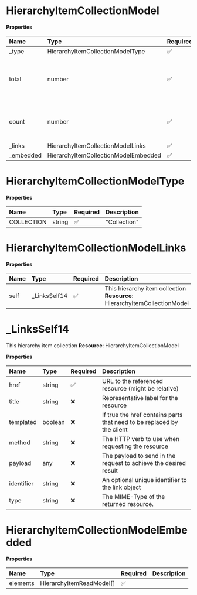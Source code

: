 # HierarchyItemCollectionModel

**Properties**

| Name       | Type                                 | Required | Description                                               |
| :--------- | :----------------------------------- | :------- | :-------------------------------------------------------- |
| \_type     | HierarchyItemCollectionModelType     | ✅       |                                                           |
| total      | number                               | ✅       | The total amount of elements available in the collection. |
| count      | number                               | ✅       | Actual amount of elements in this response.               |
| \_links    | HierarchyItemCollectionModelLinks    | ✅       |                                                           |
| \_embedded | HierarchyItemCollectionModelEmbedded | ✅       |                                                           |

# HierarchyItemCollectionModelType

**Properties**

| Name       | Type   | Required | Description  |
| :--------- | :----- | :------- | :----------- |
| COLLECTION | string | ✅       | "Collection" |

# HierarchyItemCollectionModelLinks

**Properties**

| Name | Type          | Required | Description                                                               |
| :--- | :------------ | :------- | :------------------------------------------------------------------------ |
| self | \_LinksSelf14 | ✅       | This hierarchy item collection **Resource**: HierarchyItemCollectionModel |

# \_LinksSelf14

This hierarchy item collection **Resource**: HierarchyItemCollectionModel

**Properties**

| Name       | Type    | Required | Description                                                            |
| :--------- | :------ | :------- | :--------------------------------------------------------------------- |
| href       | string  | ✅       | URL to the referenced resource (might be relative)                     |
| title      | string  | ❌       | Representative label for the resource                                  |
| templated  | boolean | ❌       | If true the href contains parts that need to be replaced by the client |
| method     | string  | ❌       | The HTTP verb to use when requesting the resource                      |
| payload    | any     | ❌       | The payload to send in the request to achieve the desired result       |
| identifier | string  | ❌       | An optional unique identifier to the link object                       |
| type       | string  | ❌       | The MIME-Type of the returned resource.                                |

# HierarchyItemCollectionModelEmbedded

**Properties**

| Name     | Type                     | Required | Description |
| :------- | :----------------------- | :------- | :---------- |
| elements | HierarchyItemReadModel[] | ✅       |             |

<!-- This file was generated by liblab | https://liblab.com/ -->
